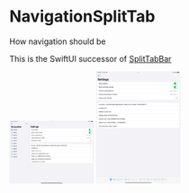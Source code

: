 # NavigationSplitTab

How navigation should be

This is the SwiftUI successor of [SplitTabBar](https://github.com/twodayslate/SplitTabBar)

<img src="https://github.com/twodayslate/NavigationSplitTab/raw/main/.github/ipad_landscape.png" width="150" />

<img src="https://github.com/twodayslate/NavigationSplitTab/raw/main/.github/ipad_portrait.png" width="150" />
